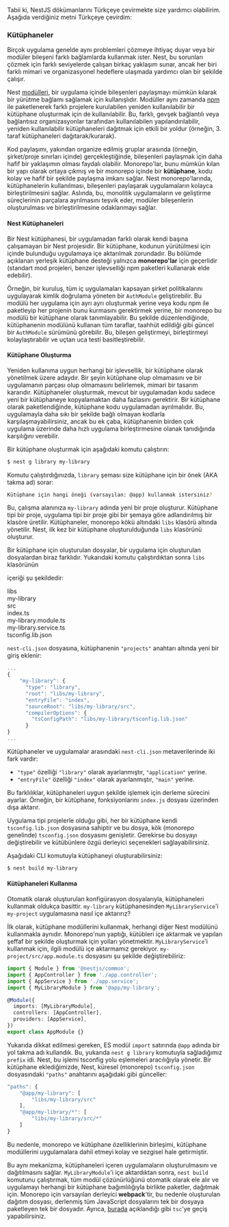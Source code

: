 Tabii ki, NestJS dökümanlarını Türkçeye çevirmekte size yardımcı olabilirim. Aşağıda verdiğiniz metni Türkçeye çevirdim:

### Kütüphaneler

Birçok uygulama genelde aynı problemleri çözmeye ihtiyaç duyar veya bir modüler bileşeni farklı bağlamlarda kullanmak ister. Nest, bu sorunları çözmek için farklı seviyelerde çalışan birkaç yaklaşım sunar, ancak her biri farklı mimari ve organizasyonel hedeflere ulaşmada yardımcı olan bir şekilde çalışır.

Nest [modülleri](/docs/modules), bir uygulama içinde bileşenleri paylaşmayı mümkün kılarak bir yürütme bağlamı sağlamak için kullanışlıdır. Modüller aynı zamanda [npm](https://npmjs.com) ile paketlenerek farklı projelere kurulabilen yeniden kullanılabilir bir kütüphane oluşturmak için de kullanılabilir. Bu, farklı, gevşek bağlantılı veya bağlantısız organizasyonlar tarafından kullanılabilen yapılandırılabilir, yeniden kullanılabilir kütüphaneleri dağıtmak için etkili bir yoldur (örneğin, 3. taraf kütüphaneleri dağıtarak/kurarak).

Kod paylaşımı, yakından organize edilmiş gruplar arasında (örneğin, şirket/proje sınırları içinde) gerçekleştiğinde, bileşenleri paylaşmak için daha hafif bir yaklaşımın olması faydalı olabilir. Monorepo'lar, bunu mümkün kılan bir yapı olarak ortaya çıkmış ve bir monorepo içinde bir **kütüphane**, kodu kolay ve hafif bir şekilde paylaşma imkanı sağlar. Nest monorepo'larında, kütüphanelerin kullanılması, bileşenleri paylaşarak uygulamaların kolayca birleştirilmesini sağlar. Aslında, bu, monolitik uygulamaların ve geliştirme süreçlerinin parçalara ayrılmasını teşvik eder, modüler bileşenlerin oluşturulması ve birleştirilmesine odaklanmayı sağlar.

#### Nest Kütüphaneleri

Bir Nest kütüphanesi, bir uygulamadan farklı olarak kendi başına çalışamayan bir Nest projesidir. Bir kütüphane, kodunun yürütülmesi için içinde bulunduğu uygulamaya içe aktarılmak zorundadır. Bu bölümde açıklanan yerleşik kütüphane desteği yalnızca **monorepo'lar** için geçerlidir (standart mod projeleri, benzer işlevselliği npm paketleri kullanarak elde edebilir).

Örneğin, bir kuruluş, tüm iç uygulamaları kapsayan şirket politikalarını uygulayarak kimlik doğrulama yöneten bir `AuthModule` geliştirebilir. Bu modülü her uygulama için ayrı ayrı oluşturmak yerine veya kodu npm ile paketleyip her projenin bunu kurmasını gerektirmek yerine, bir monorepo bu modülü bir kütüphane olarak tanımlayabilir. Bu şekilde düzenlendiğinde, kütüphanenin modülünü kullanan tüm taraflar, taahhüt edildiği gibi güncel bir `AuthModule` sürümünü görebilir. Bu, bileşen geliştirmeyi, birleştirmeyi kolaylaştırabilir ve uçtan uca testi basitleştirebilir.

#### Kütüphane Oluşturma

Yeniden kullanıma uygun herhangi bir işlevsellik, bir kütüphane olarak yönetilmek üzere adaydır. Bir şeyin kütüphane olup olmamasını ve bir uygulamanın parçası olup olmamasını belirlemek, mimari bir tasarım kararıdır. Kütüphaneler oluşturmak, mevcut bir uygulamadan kodu sadece yeni bir kütüphaneye kopyalamaktan daha fazlasını gerektirir. Bir kütüphane olarak paketlendiğinde, kütüphane kodu uygulamadan ayrılmalıdır. Bu, uygulamayla daha sıkı bir şekilde bağlı olmayan kodlarla karşılaşmayabilirsiniz, ancak bu ek çaba, kütüphanenin birden çok uygulama üzerinde daha hızlı uygulama birleştirmesine olanak tanıdığında karşılığını verebilir.

Bir kütüphane oluşturmak için aşağıdaki komutu çalıştırın:

```bash
$ nest g library my-library
```

Komutu çalıştırdığınızda, `library` şeması size kütüphane için bir önek (AKA takma ad) sorar:

```bash
Kütüphane için hangi öneği (varsayılan: @app) kullanmak istersiniz?
```

Bu, çalışma alanınıza `my-library` adında yeni bir proje oluşturur. Kütüphane tipi bir proje, uygulama tipi bir proje gibi bir şemaya göre adlandırılmış bir klasöre üretilir. Kütüphaneler, monorepo kökü altındaki `libs` klasörü altında yönetilir. Nest, ilk kez bir kütüphane oluşturulduğunda `libs` klasörünü oluşturur.

Bir kütüphane için oluşturulan dosyalar, bir uygulama için oluşturulan dosyalardan biraz farklıdır. Yukarıdaki komutu çalıştırdıktan sonra `libs` klasörünün

 içeriği şu şekildedir:

<div class="file-tree">
  <div class="item">libs</div>
  <div class="children">
    <div class="item">my-library</div>
    <div class="children">
      <div class="item">src</div>
      <div class="children">
        <div class="item">index.ts</div>
        <div class="item">my-library.module.ts</div>
        <div class="item">my-library.service.ts</div>
      </div>
      <div class="item">tsconfig.lib.json</div>
    </div>
  </div>
</div>

`nest-cli.json` dosyasına, kütüphanenin `"projects"` anahtarı altında yeni bir giriş eklenir:

```javascript
...
{
    "my-library": {
      "type": "library",
      "root": "libs/my-library",
      "entryFile": "index",
      "sourceRoot": "libs/my-library/src",
      "compilerOptions": {
        "tsConfigPath": "libs/my-library/tsconfig.lib.json"
      }
}
...
```

Kütüphaneler ve uygulamalar arasındaki `nest-cli.json` metaverilerinde iki fark vardır:

- `"type"` özelliği `"library"` olarak ayarlanmıştır, `"application"` yerine.
- `"entryFile"` özelliği `"index"` olarak ayarlanmıştır, `"main"` yerine.

Bu farklılıklar, kütüphaneleri uygun şekilde işlemek için derleme sürecini ayarlar. Örneğin, bir kütüphane, fonksiyonlarını `index.js` dosyası üzerinden dışa aktarır.

Uygulama tipi projelerle olduğu gibi, her bir kütüphane kendi `tsconfig.lib.json` dosyasına sahiptir ve bu dosya, kök (monorepo genelinde) `tsconfig.json` dosyasını genişletir. Gerekirse bu dosyayı değiştirebilir ve kütübünlere özgü derleyici seçenekleri sağlayabilirsiniz.

Aşağıdaki CLI komutuyla kütüphaneyi oluşturabilirsiniz:

```bash
$ nest build my-library
```

#### Kütüphaneleri Kullanma

Otomatik olarak oluşturulan konfigürasyon dosyalarıyla, kütüphaneleri kullanmak oldukça basittir. `my-library` kütüphanesinden `MyLibraryService`'i `my-project` uygulamasına nasıl içe aktarırız?

İlk olarak, kütüphane modüllerini kullanmak, herhangi diğer Nest modülünü kullanmakla aynıdır. Monorepo'nun yaptığı, kütübleri içe aktarmak ve yapıları şeffaf bir şekilde oluşturmak için yolları yönetmektir. `MyLibraryService`'i kullanmak için, ilgili modülü içe aktarmamız gerekiyor. `my-project/src/app.module.ts` dosyasını şu şekilde değiştirebiliriz:

```typescript
import { Module } from '@nestjs/common';
import { AppController } from './app.controller';
import { AppService } from './app.service';
import { MyLibraryModule } from '@app/my-library';

@Module({
  imports: [MyLibraryModule],
  controllers: [AppController],
  providers: [AppService],
})
export class AppModule {}
```

Yukarıda dikkat edilmesi gereken, ES modül `import` satırında `@app` adında bir yol takma adı kullandık. Bu, yukarıda `nest g library` komutuyla sağladığımız `prefix` idi. Nest, bu işlemi tsconfig yolu eşlemeleri aracılığıyla yönetir. Bir kütüphane eklediğimizde, Nest, küresel (monorepo) `tsconfig.json` dosyasındaki `"paths"` anahtarını aşağıdaki gibi günceller:

```javascript
"paths": {
    "@app/my-library": [
        "libs/my-library/src"
    ],
    "@app/my-library/*": [
        "libs/my-library/src/*"
    ]
}
```

Bu nedenle, monorepo ve kütüphane özelliklerinin birleşimi, kütüphane modüllerini uygulamalara dahil etmeyi kolay ve sezgisel hale getirmiştir.

Bu aynı mekanizma, kütüphaneleri içeren uygulamaların oluşturulmasını ve dağıtılmasını sağlar. `MyLibraryModule`'i içe aktardıktan sonra, `nest build` komutunu çalıştırmak, tüm modül çözünürlüğünü otomatik olarak ele alır ve uygulamayı herhangi bir kütüphane bağımlılığıyla birlikte paketler, dağıtmak için. Monorepo için varsayılan derleyici **webpack**'tir, bu nedenle oluşturulan dağıtım dosyası, derlenmiş tüm JavaScript dosyalarını tek bir dosyaya paketleyen tek bir dosyadır. Ayrıca, <a href="https://docs.nestjs.com/cli/monorepo#global-compiler-options">burada</a> açıklandığı gibi `tsc`'ye geçiş yapabilirsiniz.